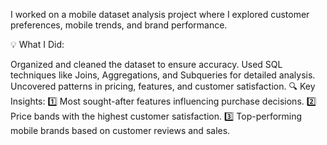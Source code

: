 I worked on a mobile dataset analysis project where I explored customer preferences, mobile trends, and brand performance.

💡 What I Did:

Organized and cleaned the dataset to ensure accuracy.
Used SQL techniques like Joins, Aggregations, and Subqueries for detailed analysis.
Uncovered patterns in pricing, features, and customer satisfaction.
🔍 Key Insights:
1️⃣ Most sought-after features influencing purchase decisions.
2️⃣ Price bands with the highest customer satisfaction.
3️⃣ Top-performing mobile brands based on customer reviews and sales.
